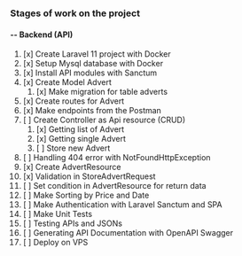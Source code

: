 
### Stages of work on the project

#### -- Backend (API) 

1. [x] Create Laravel 11 project with Docker
2. [x] Setup Mysql database with Docker
3. [x] Install API modules with Sanctum
4. [x] Create Model Advert
    1. [x] Make migration for table adverts
5. [x] Create routes for Advert
6. [x] Make endpoints from the Postman 
7. [ ] Create Controller as Api resource (CRUD) 
    1. [x] Getting list of Advert
    2. [x] Getting single Advert
    3. [ ] Store new Advert
8. [ ] Handling 404 error with NotFoundHttpException
9. [x] Create AdvertResource 
10. [x] Validation in StoreAdvertRequest 
11. [ ] Set condition in AdvertResource for return data 
12. [ ] Make Sorting by Price and Date 
13. [ ] Make Authentication with Laravel Sanctum and SPA 
14. [ ] Make Unit Tests
15. [ ] Testing APIs and JSONs
16. [ ] Generating API Documentation with OpenAPI Swagger
17. [ ] Deploy on VPS


